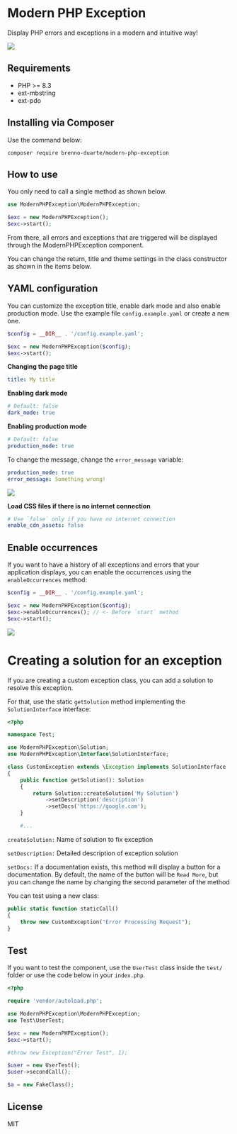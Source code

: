 # Modern PHP Exception

Display PHP errors and exceptions in a modern and intuitive way!

<img src="https://res.cloudinary.com/bdlsltfmk/image/upload/v1704731088/index_yknhye.png">

## Requirements

* PHP >= 8.3
* ext-mbstring
* ext-pdo

## Installing via Composer

Use the command below:

```
composer require brenno-duarte/modern-php-exception
```

## How to use

You only need to call a single method as shown below.

```php
use ModernPHPException\ModernPHPException;

$exc = new ModernPHPException();
$exc->start();
```

From there, all errors and exceptions that are triggered will be displayed through the ModernPHPException component.

You can change the return, title and theme settings in the class constructor as shown in the items below.

## YAML configuration

You can customize the exception title, enable dark mode and also enable production mode. Use the example file `config.example.yaml` or create a new one.

```php
$config = __DIR__ . '/config.example.yaml';

$exc = new ModernPHPException($config);
$exc->start();
```

**Changing the page title**

```yaml
title: My title
```

**Enabling dark mode**

```yaml
# Default: false
dark_mode: true
```

**Enabling production mode**

```yaml
# Default: false
production_mode: true
```

To change the message, change the `error_message` variable:

```yaml
production_mode: true
error_message: Something wrong!
```

<img src="https://res.cloudinary.com/bdlsltfmk/image/upload/v1651412180/production-mode_zajewg.png">

**Load CSS files if there is no internet connection**

```yaml
# Use `false` only if you have no internet connection
enable_cdn_assets: false
```

## Enable occurrences

If you want to have a history of all exceptions and errors that your application displays, you can enable the occurrences using the `enableOccurrences` method:

```php
$config = __DIR__ . '/config.example.yaml';

$exc = new ModernPHPException($config);
$exc->enableOccurrences(); // <- Before `start` method
$exc->start();
```

<img src="https://res.cloudinary.com/bdlsltfmk/image/upload/v1704730870/occurrences_nvdmbe.png">

# Creating a solution for an exception

If you are creating a custom exception class, you can add a solution to resolve this exception.

For that, use the static `getSolution` method implementing the `SolutionInterface` interface:

```php
<?php

namespace Test;

use ModernPHPException\Solution;
use ModernPHPException\Interface\SolutionInterface;

class CustomException extends \Exception implements SolutionInterface
{
    public function getSolution(): Solution
    {
        return Solution::createSolution('My Solution')
            ->setDescription('description')
            ->setDocs('https://google.com');
    }

    #...
```

``createSolution:`` Name of solution to fix exception

``setDescription:`` Detailed description of exception solution

``setDocs:`` If a documentation exists, this method will display a button for a documentation. By default, the name of the button will be `Read More`, but you can change the name by changing the second parameter of the method

You can test using a new class:

```php
public static function staticCall()
{
    throw new CustomException("Error Processing Request");
}
```

## Test

If you want to test the component, use the `UserTest` class inside the `test/` folder or use the code below in your `index.php`.

```php
<?php

require 'vendor/autoload.php';

use ModernPHPException\ModernPHPException;
use Test\UserTest;

$exc = new ModernPHPException();
$exc->start();

#throw new Exception("Error Test", 1);

$user = new UserTest();
$user->secondCall();

$a = new FakeClass();
```

## License

MIT
